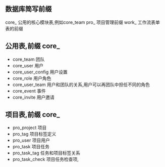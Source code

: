 ## 数据库简写前缀
core_ 公用的核心模块表,例如core_team
pro_  项目管理前缀
work_ 工作流表单表的前缀

## 公用表,前缀 core_
* core_team 团队
* core_user 用户
* core_user_config 用户设置
* core_role 用户角色
* core_user_team 用户和团队的关系,用户可以再团队中担任不同的角色
* core_event 事件
* core_invite 用户邀请

## 项目表,前缀 core_
* pro_project 项目
* pro_tag 项目标签定义
* pro_user 项目用户
* pro_task 项目任务
* pro_task_tag 任务和项目标签关系
* pro_task_check 项目任务检查项, 


